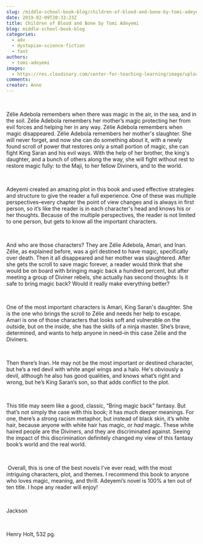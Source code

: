 ```yaml
---
slug: /middle-school-book-blog/children-of-blood-and-bone-by-tomi-adeyemi
date: 2019-02-09T20:33:23Z
title: Children of Blood and Bone by Tomi Adeyemi
blog: middle-school-book-blog
categories:
  - adv
  - dystopian-science-fiction
  - fant
authors:
  - tomi-adeyemi
images:
  - https://res.cloudinary.com/center-for-teaching-learning/image/upload/v1659658795/Children-of-Blood-and-Bone.jpg.jpg
comments:
creator: Anne
---
```


<div class="wp-block-image"><figure class="alignleft is-resized"/></div>
<!-- /wp:image --><br /><!-- wp:paragraph -->
<p>Zélie
Adebola remembers when there was magic in the air, in the sea, and in the soil.
Zélie Adebola remembers her mother’s magic protecting her from evil forces and
helping her in any way. Zélie Adebola remembers when magic disappeared. Zélie
Adebola remembers her mother's slaughter. She will never forget, and now she
can do something about it, with a newly found scroll of power that restores
only a small portion of magic, she can fight King Saran and his evil ways. With
the help of her brother, the king's daughter, and a bunch of others along the
way, she will fight without rest to restore magic fully: to the Maji, to her
fellow Diviners, and to the world.</p>
<!-- /wp:paragraph --><br /><!-- wp:paragraph -->
<p>Adeyemi
created an amazing plot in this book and used effective strategies and
structure to give the reader a full experience. One of these was multiple
perspectives–every chapter the point of view changes and is always in first
person, so it’s like the reader is in each character's head and knows his or
her thoughts. Because of the multiple perspectives, the reader is not limited
to one person, but gets to know all the important characters.</p>
<!-- /wp:paragraph --><br /><!-- wp:paragraph -->
<p>And
who are those characters? They are Zélie Adebola, Amari, and Inan. Zélie, as
explained before, was a girl destined to have magic, specifically over death.
Then it all disappeared and her mother was slaughtered. After she gets the
scroll to save magic forever, a reader would think that she would be on board
with bringing magic back a hundred percent, but after meeting a group of
Diviner rebels, she actually has second thoughts: Is it safe to bring magic
back? Would it really make everything better?</p>
<!-- /wp:paragraph --><br /><!-- wp:paragraph -->
<p>One
of the most important characters is Amari, King Saran's daughter. She is the
one who brings the scroll to Zélie and needs her help to escape. Amari is one
of those characters that looks soft and vulnerable on the outside, but on the
inside, she has the skills of a ninja master. She’s brave, determined, and
wants to help anyone in need–in this case Zélie and the Diviners.</p>
<!-- /wp:paragraph --><br /><!-- wp:paragraph -->
<p>Then
there’s Inan. He may not be the most important or destined character, but he’s
a red devil with white angel wings and a halo. He's obviously a devil, although
he also has good qualities, and knows what’s right and wrong, but he’s King
Saran’s son, so that adds conflict to the plot.</p>
<!-- /wp:paragraph --><br /><!-- wp:paragraph -->
<p>This
title may seem like a good, classic, “Bring magic back” fantasy. But that’s not
simply the case with this book; it has much deeper meanings. For one, there’s a
strong racism metaphor, but instead of black skin, it’s white hair, because
anyone with white hair has magic, or <em>had </em>magic. These white haired
people are the Diviners, and they are discriminated against. Seeing the impact
of this discrimination definitely changed my view of this fantasy book’s world
and the real world.</p>
<!-- /wp:paragraph --><br /><!-- wp:paragraph -->
<p> Overall, this is one of the best novels I’ve
ever read, with the most intriguing characters, plot, and themes. I recommend
this book to anyone who loves magic, meaning, and thrill. Adeyemi’s novel is
100% a ten out of ten title. I hope any reader will enjoy!</p>
<!-- /wp:paragraph --><br /><!-- wp:paragraph -->
<p>Jackson</p>
<!-- /wp:paragraph --><br /><!-- wp:paragraph -->
<p>Henry
Holt, 532 pg.</p>
<!-- /wp:paragraph -->
